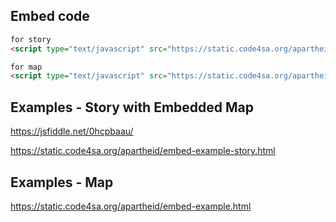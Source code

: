 ## Embed code

```html
for story
<script type="text/javascript" src="https://static.code4sa.org/apartheid/embed-story.js"></script>

for map
<script type="text/javascript" src="https://static.code4sa.org/apartheid/embed.js"></script>
```

## Examples - Story with Embedded Map

https://jsfiddle.net/0hcpbaau/

https://static.code4sa.org/apartheid/embed-example-story.html

## Examples - Map

https://static.code4sa.org/apartheid/embed-example.html
